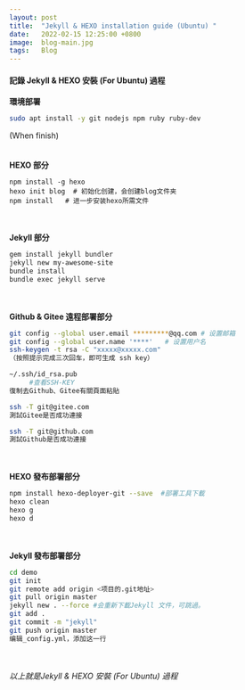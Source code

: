 ```yaml
---
layout: post
title:  "Jekyll & HEXO installation guide (Ubuntu) "
date:   2022-02-15 12:25:00 +0800
image:  blog-main.jpg
tags:   Blog
---
```


#### 記錄 Jekyll & HEXO 安裝 (For Ubuntu) 過程  

<strong>環境部署</strong>  

```bash
sudo apt install -y git nodejs npm ruby ruby-dev  
```

(When finish)  
<br>
<br>
<strong>HEXO 部分</strong>  

```bsh
npm install -g hexo  
hexo init blog  # 初始化创建，会创建blog文件夹  
npm install   # 进一步安装hexo所需文件
```
<br>
<br>
<strong>Jekyll 部分</strong>  

```bash
gem install jekyll bundler  
jekyll new my-awesome-site  
bundle install  
bundle exec jekyll serve  
```
<br>
<br>
<strong>Github & Gitee 遠程部署部分</strong>  

```bash
git config --global user.email *********@qq.com # 设置邮箱  
git config --global user.name '****'   # 设置用户名  
ssh-keygen -t rsa -C "xxxxx@xxxxx.com"  
（按照提示完成三次回车，即可生成 ssh key）  

~/.ssh/id_rsa.pub  
     #查看SSH-KEY  
復制去Github、Gitee有關頁面粘貼  

ssh -T git@gitee.com  
測試Gitee是否成功連接  

ssh -T git@github.com  
測試Github是否成功連接  
```
<br><br>
<strong>HEXO 發布部署部分</strong>  

```bash
npm install hexo-deployer-git --save  #部署工具下載  
hexo clean  
hexo g  
hexo d  
```
<br><br>
<strong>Jekyll 發布部署部分</strong>  
```zsh
cd demo  
git init   
git remote add origin <项目的.git地址>  
git pull origin master  
jekyll new . --force #会重新下載Jekyll 文件，可跳過。  
git add .  
git commit -m "jekyll"  
git push origin master  
编辑_config.yml，添加这一行  
```
<br><br>
*以上就是Jekyll & HEXO 安裝 (For Ubuntu) 過程*  
